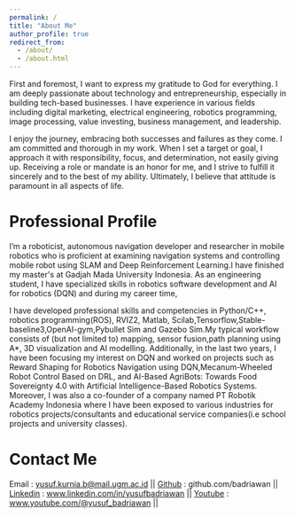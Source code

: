 ```yaml
---
permalink: /
title: "About Me"
author_profile: true
redirect_from: 
  - /about/
  - /about.html
---
```


First and foremost, I want to express my gratitude to God for everything. I am deeply passionate about technology and entrepreneurship, especially in building tech-based businesses. I have experience in various fields including digital marketing, electrical engineering, robotics programming, image processing, value investing, business management, and leadership.

I enjoy the journey, embracing both successes and failures as they come. I am committed and thorough in my work. When I set a target or goal, I approach it with responsibility, focus, and determination, not easily giving up. Receiving a role or mandate is an honor for me, and I strive to fulfill it sincerely and to the best of my ability. Ultimately, I believe that attitude is paramount in all aspects of life.

Professional Profile
======
I’m a roboticist, autonomous navigation developer and researcher in mobile robotics who is proficient at examining
navigation systems and controlling mobile robot using SLAM and Deep Reinforcement Learning.I have finished my master's at
Gadjah Mada University Indonesia. As an engineering student, I have specialized skills in robotics software development and AI
for robotics (DQN) and during my career time, 

I have developed professional skills and competencies in Python/C++, robotics programming(ROS), RVIZ2, Matlab, Scilab,Tensorflow,Stable-baseline3,OpenAI-gym,Pybullet Sim and Gazebo Sim.My typical
workflow consists of (but not limited to) mapping, sensor fusion,path planning using A*, 3D visualization and AI modelling.
Additionally, in the last two years, I have been focusing my interest on DQN and worked on projects such as Reward Shaping for
Robotics Navigation using DQN,Mecanum-Wheeled Robot Control Based on DRL, and AI-Based AgriBots: Towards Food
Sovereignty 4.0 with Artificial Intelligence-Based Robotics Systems. Moreover, I was also a co-founder of a company named PT
Robotik Academy Indonesia where I have been exposed to various industries for robotics projects/consultants and educational
service companies(i.e school projects and university classes).

Contact Me
======
Email     : yusuf.kurnia.b@mail.ugm.ac.id ||
[Github](www.github.com/badriawan)                      : github.com/badriawan ||
[Linkedin](www.linkedin.com/in/yusufbadriawan)          : www.linkedin.com/in/yusufbadriawan ||
[Youtube](https://www.youtube.com/@yusuf_badriawan)     : www.youtube.com/@yusuf_badriawan ||